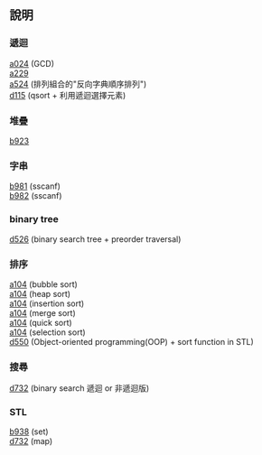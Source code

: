 ﻿## 說明

### 遞迴  
[a024](https://zerojudge.tw/ShowProblem?problemid=a024) (GCD)  
[a229](https://zerojudge.tw/ShowProblem?problemid=a229)  
[a524](https://zerojudge.tw/ShowProblem?problemid=a524) (排列組合的"反向字典順序排列")  
[d115](https://zerojudge.tw/ShowProblem?problemid=d115) (qsort + 利用遞迴選擇元素)  


### 堆疊
[b923](https://zerojudge.tw/ShowProblem?problemid=b923)  


### 字串
[b981](https://zerojudge.tw/ShowProblem?problemid=b981) (sscanf)  
[b982](https://zerojudge.tw/ShowProblem?problemid=b982) (sscanf)  


### binary tree
[d526](https://zerojudge.tw/ShowProblem?problemid=d526) (binary search tree + preorder traversal)  


### 排序
[a104](https://zerojudge.tw/ShowProblem?problemid=a104) (bubble sort)  
[a104](https://zerojudge.tw/ShowProblem?problemid=a104) (heap sort)  
[a104](https://zerojudge.tw/ShowProblem?problemid=a104) (insertion sort)  
[a104](https://zerojudge.tw/ShowProblem?problemid=a104) (merge sort)  
[a104](https://zerojudge.tw/ShowProblem?problemid=a104) (quick sort)  
[a104](https://zerojudge.tw/ShowProblem?problemid=a104) (selection sort)  
[d550](https://zerojudge.tw/ShowProblem?problemid=d550) (Object-oriented programming(OOP) + sort function in STL)  


### 搜尋
[d732](https://zerojudge.tw/ShowProblem?problemid=d732) (binary search 遞迴 or 非遞迴版)  



### STL
[b938](https://zerojudge.tw/ShowProblem?problemid=b938) (set)  
[d732](https://zerojudge.tw/ShowProblem?problemid=d732) (map)  
